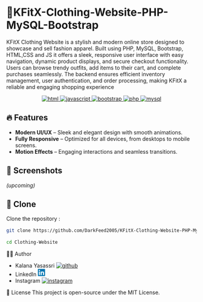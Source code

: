# 🚀KFitX-Clothing-Website-PHP-MySQL-Bootstrap

KFitX Clothing Website is a stylish and modern online store designed to showcase and sell fashion apparel. Built using PHP, MySQL, Bootstrap, HTML,CSS and JS it offers a sleek, responsive user interface with easy navigation, dynamic product displays, and secure checkout functionality. Users can browse trendy outfits, add items to their cart, and complete purchases seamlessly. The backend ensures efficient inventory management, user authentication, and order processing, making KFitX a reliable and engaging shopping experience


<p align="center">
<a href="https://www.w3schools.com/html/" target="_blank" rel="noreferrer"> <img src="https://skillicons.dev/icons?i=html" alt="html" width="70" height="70"/> </a> 
<a href="#" target="_blank" rel="noreferrer"> <img src="https://skillicons.dev/icons?i=js" alt="javascript" width="70" height="70"/> </a>
<a href="#" target="_blank" rel="noreferrer"> <img src="https://skillicons.dev/icons?i=bootstrap" alt="bootstrap" width="70" height="70"/> </a>
<a href="#" target="_blank" rel="noreferrer"> <img src="https://skillicons.dev/icons?i=php" alt="php" width="70" height="70"/> </a>
<a href="#" target="_blank" rel="noreferrer"> <img src="https://skillicons.dev/icons?i=mysql" alt="mysql" width="70" height="70"/> </a>
</p>


## 🔥 Features

- **Modern UI/UX** – Sleek and elegant design with smooth animations.
- **Fully Responsive** – Optimized for all devices, from desktops to mobile screens.
- **Motion Effects** – Engaging interactions and seamless transitions.


## 📸 Screenshots

*(upcoming)*

## 🚀 Clone

Clone the repository :

```sh
git clone https://github.com/DarkFeed2005/KFitX-Clothing-Website-PHP-MySQL-Bootstrap-.git
```
```bash
cd Clothing-Website
```


👨‍💻 Author
 
- Kalana Yasassri  <a href="https://github.com/DarkFeed2005" target="_blank" rel="noreferrer"> <img src="https://skillicons.dev/icons?i=github" alt="github" width="20" height="20"/> </a>
- LinkedIn <a href="https://www.linkedin.com/in/kalana-yasassri-684591251/" target="_blank" rel="noreferrer"> <img src="https://raw.githubusercontent.com/devicons/devicon/master/icons/linkedin/linkedin-original.svg" alt="linkedin" width="20" height="20"/> </a>
- Instagram <a href="https://www.instagram.com/kalana_yasassri/" target="_blank" rel="noreferrer"> <img src="https://skillicons.dev/icons?i=instagram" alt="instagram" width="20" height="20"/> </a> 
  
🎨 License
This project is open-source under the MIT License.
